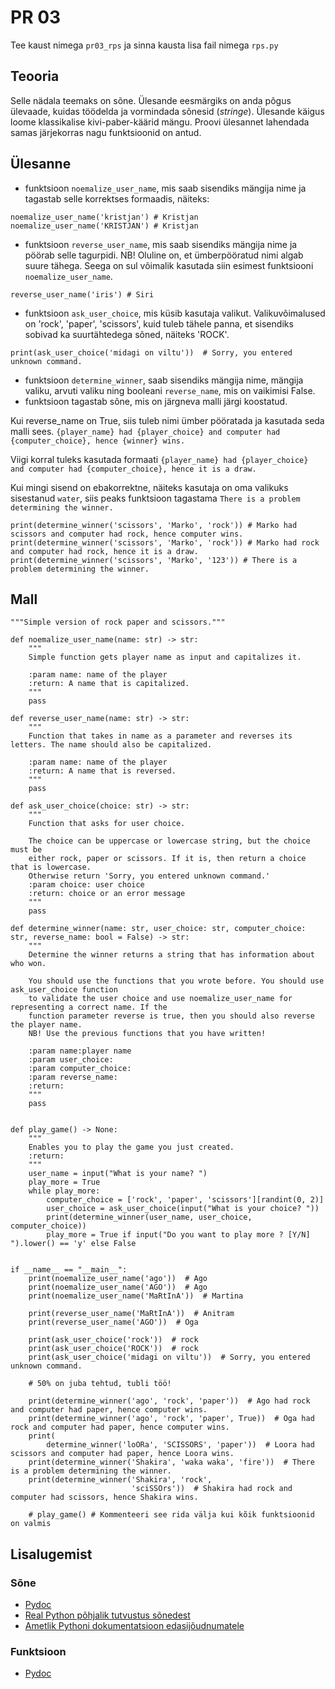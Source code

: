 # PR 03 

Tee kaust nimega `pr03_rps` ja sinna kausta lisa fail nimega `rps.py`

## Teooria

Selle nädala teemaks on sõne. Ülesande eesmärgiks on anda põgus ülevaade, kuidas töödelda ja vormindada sõnesid (*stringe*). 
Ülesande käigus loome klassikalise kivi-paber-käärid mängu.
Proovi ülesannet lahendada samas järjekorras nagu funktsioonid on antud. 

## Ülesanne

* funktsioon `noemalize_user_name`, mis saab sisendiks mängija nime ja tagastab selle korrektses formaadis, näiteks: 
```
noemalize_user_name('kristjan') # Kristjan
noemalize_user_name('KRISTJAN') # Kristjan
```

* funktsioon `reverse_user_name`, mis saab sisendiks mängija nime ja pöörab selle tagurpidi. NB! Oluline on, et ümberpööratud nimi algab suure tähega.
Seega on sul võimalik kasutada siin esimest funktsiooni  `noemalize_user_name`.

```
reverse_user_name('iris') # Siri
```

* funktsioon `ask_user_choice`, mis küsib kasutaja valikut. 
Valikuvõimalused on 'rock', 'paper', 'scissors', kuid tuleb tähele panna, et sisendiks sobivad ka suurtähtedega sõned, näiteks 'ROCK'.
```
print(ask_user_choice('midagi on viltu'))  # Sorry, you entered unknown command.
```
* funktsioon `determine_winner`, saab sisendiks mängija nime, mängija valiku, arvuti valiku ning booleani `reverse_name`, mis on vaikimisi False.
* funktsioon tagastab sõne, mis on järgneva malli järgi koostatud.

Kui reverse_name on True, siis tuleb nimi ümber pööratada ja kasutada seda malli sees. 
`{player_name} had {player_choice} and computer had {computer_choice}, hence {winner} wins.`

Viigi korral tuleks kasutada formaati `{player_name} had {player_choice} and computer had {computer_choice}, hence it is a draw.`

Kui mingi sisend on ebakorrektne, näiteks kasutaja on oma valikuks sisestanud `water`, siis peaks funktsioon tagastama `There is a problem determining the winner.`

```
print(determine_winner('scissors', 'Marko', 'rock')) # Marko had scissors and computer had rock, hence computer wins.
print(determine_winner('scissors', 'Marko', 'rock')) # Marko had rock and computer had rock, hence it is a draw.
print(determine_winner('scissors', 'Marko', '123')) # There is a problem determining the winner.
````

## Mall

```
"""Simple version of rock paper and scissors."""

def noemalize_user_name(name: str) -> str:
    """
    Simple function gets player name as input and capitalizes it.

    :param name: name of the player
    :return: A name that is capitalized.
    """
    pass

def reverse_user_name(name: str) -> str:
    """
    Function that takes in name as a parameter and reverses its letters. The name should also be capitalized.

    :param name: name of the player
    :return: A name that is reversed.
    """
    pass

def ask_user_choice(choice: str) -> str: 
    """
    Function that asks for user choice.

    The choice can be uppercase or lowercase string, but the choice must be
    either rock, paper or scissors. If it is, then return a choice that is lowercase.
    Otherwise return 'Sorry, you entered unknown command.'
    :param choice: user choice
    :return: choice or an error message
    """
    pass

def determine_winner(name: str, user_choice: str, computer_choice: str, reverse_name: bool = False) -> str:
    """
    Determine the winner returns a string that has information about who won.

    You should use the functions that you wrote before. You should use ask_user_choice function
    to validate the user choice and use noemalize_user_name for representing a correct name. If the 
    function parameter reverse is true, then you should also reverse the player name.
    NB! Use the previous functions that you have written!
    
    :param name:player name 
    :param user_choice: 
    :param computer_choice: 
    :param reverse_name: 
    :return: 
    """
    pass


def play_game() -> None:
    """
    Enables you to play the game you just created.
    :return:
    """
    user_name = input("What is your name? ")
    play_more = True
    while play_more:
        computer_choice = ['rock', 'paper', 'scissors'][randint(0, 2)]
        user_choice = ask_user_choice(input("What is your choice? "))
        print(determine_winner(user_name, user_choice, computer_choice))
        play_more = True if input("Do you want to play more ? [Y/N] ").lower() == 'y' else False


if __name__ == "__main__":
    print(noemalize_user_name('ago'))  # Ago
    print(noemalize_user_name('AGO'))  # Ago
    print(noemalize_user_name('MaRtInA'))  # Martina

    print(reverse_user_name('MaRtInA'))  # Anitram
    print(reverse_user_name('AGO'))  # Oga

    print(ask_user_choice('rock'))  # rock
    print(ask_user_choice('ROCK'))  # rock
    print(ask_user_choice('midagi on viltu'))  # Sorry, you entered unknown command.

    # 50% on juba tehtud, tubli töö!

    print(determine_winner('ago', 'rock', 'paper'))  # Ago had rock and computer had paper, hence computer wins.
    print(determine_winner('ago', 'rock', 'paper', True))  # Oga had rock and computer had paper, hence computer wins.
    print(
        determine_winner('loORa', 'SCISSORS', 'paper'))  # Loora had scissors and computer had paper, hence Loora wins.
    print(determine_winner('Shakira', 'waka waka', 'fire'))  # There is a problem determining the winner.
    print(determine_winner('Shakira', 'rock',
                           'sciSSOrs'))  # Shakira had rock and computer had scissors, hence Shakira wins.

    # play_game() # Kommenteeri see rida välja kui kõik funktsioonid on valmis
```

## Lisalugemist

### Sõne 

* [Pydoc](https://ained.ttu.ee/pydoc/string.html)
* [Real Python põhjalik tutvustus sõnedest](https://realpython.com/python-strings/)
* [Ametlik Pythoni dokumentatsioon edasijõudnumatele](https://docs.python.org/3/library/string.html) 


### Funktsioon
* [Pydoc](https://ained.ttu.ee/pydoc/func_overview.html) 

